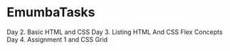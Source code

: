 # EmumbaTasks

Day 2. Basic HTML and CSS
Day 3. Listing HTML And CSS Flex Concepts
Day 4. Assignment 1 and CSS Grid
